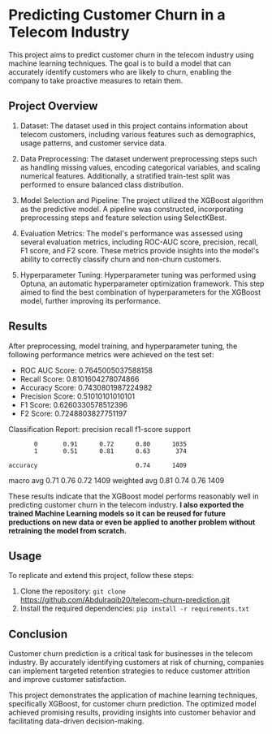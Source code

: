 # Predicting Customer Churn in a Telecom Industry
This project aims to predict customer churn in the telecom industry using machine learning techniques. The goal is to build a model that can accurately identify customers who are likely to churn, enabling the company to take proactive measures to retain them. 

## Project Overview
1. Dataset: The dataset used in this project contains information about telecom customers, including various features such as demographics, usage patterns, and customer service data.

2. Data Preprocessing: The dataset underwent preprocessing steps such as handling missing values, encoding categorical variables, and scaling numerical features. Additionally, a stratified train-test split was performed to ensure balanced class distribution.

3. Model Selection and Pipeline: The project utilized the XGBoost algorithm as the predictive model. A pipeline was constructed, incorporating preprocessing steps and feature selection using SelectKBest.

4. Evaluation Metrics: The model's performance was assessed using several evaluation metrics, including ROC-AUC score, precision, recall, F1 score, and F2 score. These metrics provide insights into the model's ability to correctly classify churn and non-churn customers.

5. Hyperparameter Tuning: Hyperparameter tuning was performed using Optuna, an automatic hyperparameter optimization framework. This step aimed to find the best combination of hyperparameters for the XGBoost model, further improving its performance.

## Results
After preprocessing, model training, and hyperparameter tuning, the following performance metrics were achieved on the test set:

- ROC AUC Score: 0.7645005037588158
- Recall Score: 0.8101604278074866
- Accuracy Score: 0.7430801987224982
- Precision Score: 0.51010101010101
- F1 Score: 0.6260330578512396
- F2 Score: 0.7248803827751197

Classification Report:
               precision    recall  f1-score   support

           0       0.91      0.72      0.80      1035
           1       0.51      0.81      0.63       374

    accuracy                           0.74      1409
   macro avg       0.71      0.76      0.72      1409
weighted avg       0.81      0.74      0.76      1409


These results indicate that the XGBoost model performs reasonably well in predicting customer churn in the telecom industry.
**I also exported the trained Machine Learning models so it can be reused for future preductions on new data or even be applied to another problem without retraining the model from scratch.**

## Usage
To replicate and extend this project, follow these steps:
1. Clone the repository:
`git clone` https://github.com/Abdulraqib20/telecom-churn-prediction.git
2. Install the required dependencies:
`pip install -r requirements.txt`
 
 ## Conclusion
Customer churn prediction is a critical task for businesses in the telecom industry. By accurately identifying customers at risk of churning, companies can implement targeted retention strategies to reduce customer attrition and improve customer satisfaction.

This project demonstrates the application of machine learning techniques, specifically XGBoost, for customer churn prediction. The optimized model achieved promising results, providing insights into customer behavior and facilitating data-driven decision-making.
